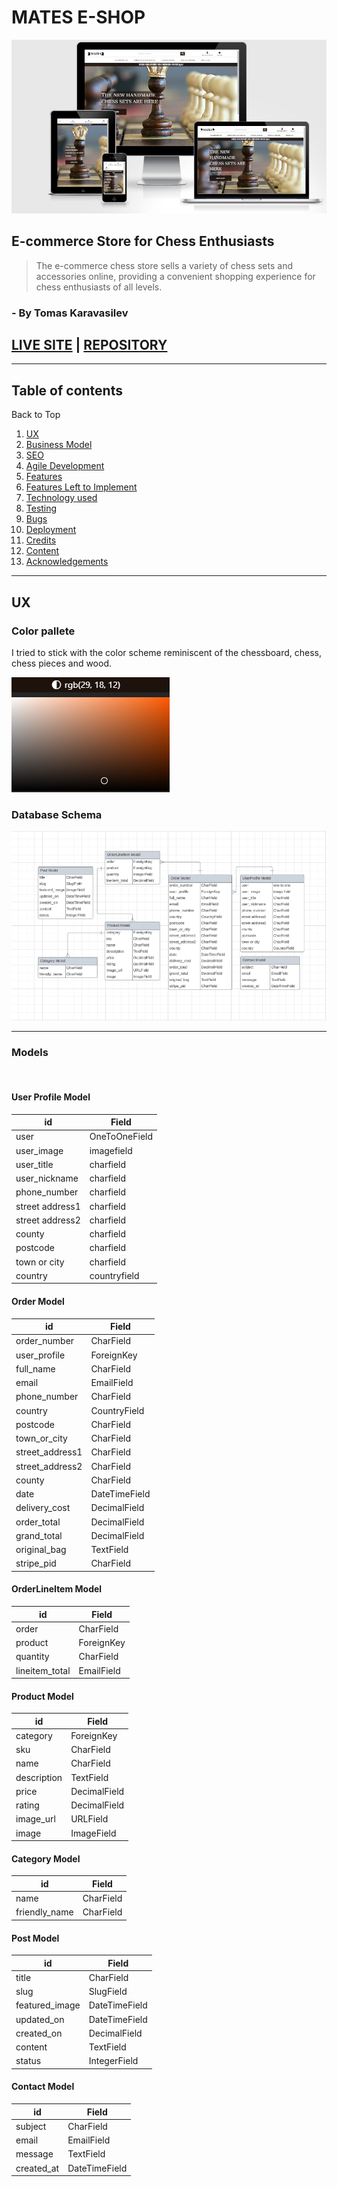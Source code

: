 # MATES E-SHOP

![am I responsive screenshot](media/readme/responsive.png)

## E-commerce Store for Chess Enthusiasts
> The e-commerce chess store sells a variety of chess sets and accessories online, providing a convenient shopping experience for chess enthusiasts of all levels.


### - By Tomas Karavasilev

## **[LIVE SITE](https://matesapp-6452160599de.herokuapp.com/) | [REPOSITORY](https://github.com/Karoskodev/mates)**

-----

## Table of contents
<a name="contents">Back to Top</a>
 1. [ UX ](#ux)
 2. [ Business Model ](#biz)
 3. [ SEO ](#seo)
 4. [Agile Development](#agile)
 5. [ Features ](#features)  
 6. [ Features Left to Implement ](#left)  
 7. [ Technology used ](#tech) 
 8. [ Testing ](#testing)  
 9. [ Bugs ](#bugs)  
 10. [ Deployment](#deployment)
 11. [ Credits](#credits)
 12. [ Content](#content)  
 13. [ Acknowledgements](#acknowledgements)  

 ---

 ## UX

 <a name="ux"></a>
 ### Color pallete

 I tried to stick with the color scheme reminiscent of the chessboard, chess, chess pieces and wood.
 <br>
 
 ![Color](media/readme/color.jpg)

 ### Database Schema

 ![Lucid Diagram](media/readme/database.png)

 -----
### Models
<br>

#### User Profile Model

| id | Field |
|--|--|
|user|OneToOneField|
|user_image|imagefield|
|user_title|charfield|
|user_nickname|charfield|
|phone_number|charfield|
|street address1|charfield|
|street address2|charfield|
|county|charfield|
|postcode|charfield|
|town or city|charfield|
|country|countryfield|


#### Order Model


| id | Field |
|--|--|
|order_number|CharField|
|user_profile|ForeignKey|
|full_name|CharField|
|email|EmailField|
|phone_number|CharField|
|country|CountryField|
|postcode|CharField|
|town_or_city|CharField|
|street_address1|CharField|
|street_address2|CharField|
|county|CharField|
|date|DateTimeField|
|delivery_cost|DecimalField|
|order_total|DecimalField|
|grand_total|DecimalField|
|original_bag|TextField|
|stripe_pid|CharField|


#### OrderLineItem Model


| id | Field |
|--|--|
|order|CharField|
|product|ForeignKey|
|quantity|CharField|
|lineitem_total|EmailField|


#### Product Model


| id | Field |
|--|--|
|category|ForeignKey|
|sku|CharField|
|name|CharField|
|description|TextField|
|price|DecimalField|
|rating|DecimalField|
|image_url|URLField|
|image|ImageField|


#### Category Model


| id | Field |
|--|--|
|name|CharField|
|friendly_name|CharField|


#### Post Model


| id | Field |
|--|--|
|title|CharField|
|slug|SlugField|
|featured_image|DateTimeField|
|updated_on|DateTimeField|
|created_on|DecimalField|
|content|TextField|
|status|IntegerField|



#### Contact Model


| id | Field |
|--|--|
|subject|CharField|
|email|EmailField|
|message|TextField|
|created_at|DateTimeField|

